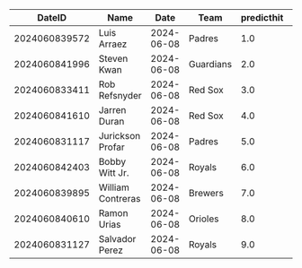 DateID         |  Name               |  Date        |  Team       |  predicthit  |  predicthitproba     |  hitbool  |  Last7DaysAVG  |  Last15DaysAVG  |  Last30DaysAVG
---------------|---------------------|--------------|-------------|--------------|----------------------|-----------|----------------|-----------------|---------------
2024060839572  |  Luis Arraez        |  2024-06-08  |  Padres     |  1.0         |  0.633553046202778   |  False    |  0.292         |  0.321          |  0.374
2024060841996  |  Steven Kwan        |  2024-06-08  |  Guardians  |  2.0         |  0.6212233090832394  |  False    |  0.364         |  0.467          |  0.467
2024060833411  |  Rob Refsnyder      |  2024-06-08  |  Red Sox    |  3.0         |  0.6160698032972286  |  False    |  0.4           |  0.349          |  0.343
2024060841610  |  Jarren Duran       |  2024-06-08  |  Red Sox    |  4.0         |  0.60949049577195    |  False    |  0.385         |  0.254          |  0.266
2024060831117  |  Jurickson Profar   |  2024-06-08  |  Padres     |  5.0         |  0.6093164433785005  |  False    |  0.28          |  0.28           |  0.319
2024060842403  |  Bobby Witt Jr.     |  2024-06-08  |  Royals     |  6.0         |  0.6083370831405753  |  False    |  0.409         |  0.373          |  0.318
2024060839895  |  William Contreras  |  2024-06-08  |  Brewers    |  7.0         |  0.6075719897000708  |  False    |  0.2           |  0.237          |  0.288
2024060840610  |  Ramon Urias        |  2024-06-08  |  Orioles    |  8.0         |  0.6053755360586275  |  False    |  0.444         |  0.444          |  0.375
2024060831127  |  Salvador Perez     |  2024-06-08  |  Royals     |  9.0         |  0.6035866739155159  |  False    |  0.118         |  0.188          |  0.278
